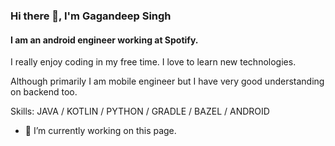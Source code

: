 ### Hi there 👋, I'm Gagandeep Singh
#### I am an android engineer working at Spotify.
I really enjoy coding in my free time. I love to learn new technologies.

Although primarily I am mobile engineer but I have very good understanding on backend too.

Skills: JAVA / KOTLIN / PYTHON / GRADLE / BAZEL / ANDROID

- 🔭 I’m currently working on this page. 




